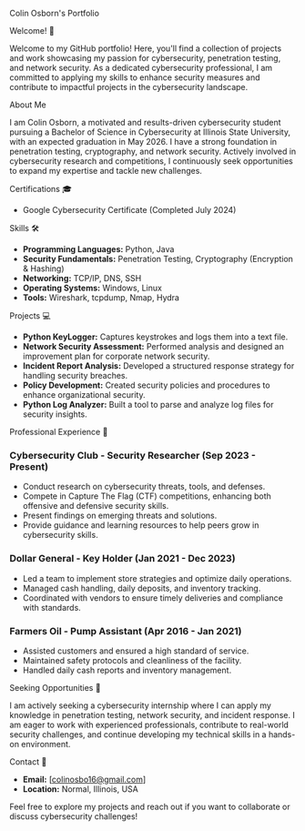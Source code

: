 Colin Osborn's Portfolio

Welcome! 👋

Welcome to my GitHub portfolio! Here, you'll find a collection of projects and work showcasing my passion for cybersecurity, penetration testing, and network security. As a dedicated cybersecurity professional, I am committed to applying my skills to enhance security measures and contribute to impactful projects in the cybersecurity landscape.

About Me

I am Colin Osborn, a motivated and results-driven cybersecurity student pursuing a Bachelor of Science in Cybersecurity at Illinois State University, with an expected graduation in May 2026. I have a strong foundation in penetration testing, cryptography, and network security. Actively involved in cybersecurity research and competitions, I continuously seek opportunities to expand my expertise and tackle new challenges.

Certifications 🎓

- Google Cybersecurity Certificate (Completed July 2024)

Skills 🛠️

- **Programming Languages:** Python, Java
- **Security Fundamentals:** Penetration Testing, Cryptography (Encryption & Hashing)
- **Networking:** TCP/IP, DNS, SSH
- **Operating Systems:** Windows, Linux
- **Tools:** Wireshark, tcpdump, Nmap, Hydra

Projects 💻

- **Python KeyLogger:** Captures keystrokes and logs them into a text file.
- **Network Security Assessment:** Performed analysis and designed an improvement plan for corporate network security.
- **Incident Report Analysis:** Developed a structured response strategy for handling security breaches.
- **Policy Development:** Created security policies and procedures to enhance organizational security.
- **Python Log Analyzer:** Built a tool to parse and analyze log files for security insights.

Professional Experience 💼

### Cybersecurity Club - Security Researcher (Sep 2023 - Present)
- Conduct research on cybersecurity threats, tools, and defenses.
- Compete in Capture The Flag (CTF) competitions, enhancing both offensive and defensive security skills.
- Present findings on emerging threats and solutions.
- Provide guidance and learning resources to help peers grow in cybersecurity skills.

### Dollar General - Key Holder (Jan 2021 - Dec 2023)
- Led a team to implement store strategies and optimize daily operations.
- Managed cash handling, daily deposits, and inventory tracking.
- Coordinated with vendors to ensure timely deliveries and compliance with standards.

### Farmers Oil - Pump Assistant (Apr 2016 - Jan 2021)
- Assisted customers and ensured a high standard of service.
- Maintained safety protocols and cleanliness of the facility.
- Handled daily cash reports and inventory management.

Seeking Opportunities 🎯

I am actively seeking a cybersecurity internship where I can apply my knowledge in penetration testing, network security, and incident response. I am eager to work with experienced professionals, contribute to real-world security challenges, and continue developing my technical skills in a hands-on environment.

Contact 📧

- **Email:** [colinosbo16@gmail.com]
- **Location:** Normal, Illinois, USA

Feel free to explore my projects and reach out if you want to collaborate or discuss cybersecurity challenges!

